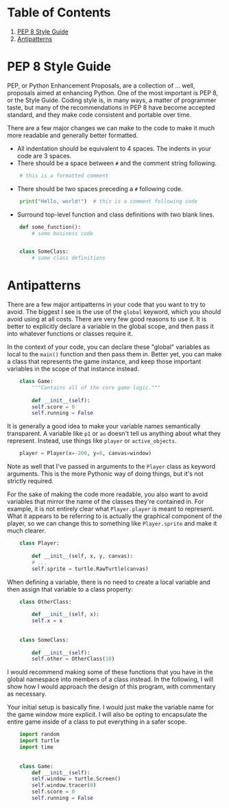 
# Table of Contents

1.  [PEP 8 Style Guide](#orgb89045b)
2.  [Antipatterns](#org8125033)



<a id="orgb89045b"></a>

# PEP 8 Style Guide

PEP, or Python Enhancement Proposals, are a collection of &#x2026; well, proposals aimed at enhancing Python. One of the most important is PEP 8, or the Style Guide. Coding style is, in many ways, a matter of programmer taste, but many of the recommendations in PEP 8 have become accepted standard, and they make code consistent and portable over time.

There are a few major changes we can make to the code to make it much more readable and generally better formatted.

-   All indentation should be equivalent to 4 spaces. The indents in your code are 3 spaces.
-   There should be a space between `#` and the comment string following.

``` python
    # this is a formatted comment 
```

-   There should be two spaces preceding a `#` following code.

``` python
    print("Hello, world!")  # this is a comment following code
```

-   Surround top-level function and class definitions with two blank lines.

``` python
    def some_function():
        # some business code


    class SomeClass:
        # some class definitions
```

<a id="org8125033"></a>

# Antipatterns

There are a few major antipatterns in your code that you want to try to avoid. The biggest I see is the use of the `global` keyword, which you should avoid using at all costs. There are very few good reasons to use it. It is better to explicitly declare a variable in the global scope, and then pass it into whatever functions or classes require it.

In the context of your code, you can declare these "global" variables as local to the `main()` function and then pass them in. Better yet, you can make a class that represents the game instance, and keep those important variables in the scope of that instance instead.

``` python
    class Game:
        """Contains all of the core game logic."""
    
        def __init__(self):
    	self.score = 0
    	self.running = False    
```

It is generally a good idea to make your variable names semantically transparent. A variable like `p1` or `ao` doesn't tell us anything about what they represent. Instead, use things like `player` or `active_objects`.

``` python
    player = Player(x=-200, y=0, canvas=window)
```

Note as well that I've passed in arguments to the `Player` class as keyword arguments. This is the more Pythonic way of doing things, but it's not strictly required.

For the sake of making the code more readable, you also want to avoid variables that mirror the name of the classes they're contained in. For example, it is not entirely clear what `Player.player` is meant to represent. What it appears to be referring to is actually the graphical component of the player, so we can change this to something like `Player.sprite` and make it much clearer.

``` python
    class Player:
    
        def __init__(self, x, y, canvas):
    	# ...
    	self.sprite = turtle.RawTurtle(canvas)
```

When defining a variable, there is no need to create a local variable and then assign that variable to a class property:

``` python
    class OtherClass:
    
        def __init__(self, x):
    	self.x = x
    
    
    class SomeClass:
    
        def __init__(self):
    	self.other = OtherClass(10)
```

I would recommend making some of these functions that you have in the global namespace into members of a class instead. In the following, I will show how I would approach the design of this program, with commentary as necessary.

Your initial setup is basically fine. I would just make the variable name for the game window more explicit. I will also be opting to encapsulate the entire game inside of a class to put everything in a safer scope.

``` python
    import random
    import turtle
    import time
    
    
    class Game:
        def __init__(self):
    	self.window = turtle.Screen()
    	self.window.tracer(0)
    	self.score = 0
    	self.running = False
```

